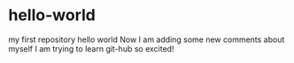 # hello-world
my first repository hello world
Now I am adding some new comments about myself
I am trying to learn git-hub so excited!
